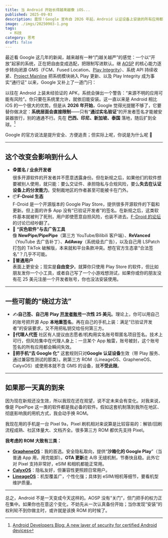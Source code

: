 ```yaml
---
title: 当 Android 开始长得越来越像 iOS...
published: 2025-09-03
description: 震惊！Google 宣布自 2026 年起，Android 认证设备上安装的所有应用都必须来自实名验证的开发者...
image: ./imgs/20250903-1.png
tags:
  - 科技
category: 思考
draft: false
---
```


最近看 Google 这几年的新闻，越来越有一种“门越关越严”的感觉：一个以“开放”起家的系统，正在把自由变成选配，把限制写进默认。继 [AOSP](https://source.android.com/docs/core/ota/ab) 的核心能力逐步转向闭源 GMS（FCM、Fused Location、[Play Integrity](https://developer.android.com/google/play/integrity)）、系统 API 持续收紧、[Project Mainline](https://source.android.com/docs/core/ota/modular-system) 把系统模块纳入 Play 更新、以及 Play Integrity 成为事实“通行证” 以来，Google 又补上了一道门闩：

以往在 Android 上装未经验证的 APK，系统会弹出一个警告：“来源不明的应用可能有风险”。你只要在系统里允许，就依旧能安装。这一直以来是 Android 相比 iOS 的一个很大的优势。但是从 **2026 年开始**，Google 觉得光提醒不够了，它要替你做决定：**系统层面会直接限制**——只有“**通过实名验证**”的开发者签名才能被安装器放行，别的通通不行。先在 **巴西、印尼、新加坡、泰国** 落地，随后扩到全球。[^1]

Google 的官方说法是提升安全、方便追责；但实际上呢，你说是为什么呢 🤔

---

## 这个改变会影响到什么人

- 🕵️**匿名 / 业余开发者**  
   很多开源软件的开发者并不愿意透露身份。但在新规之后，如果他们的软件想要被别人使用，就只能：要么交证件、承担隐私与合规风险，要么**失去在认证设备上的分发能力**。受制裁地区的作者甚至可能被卡在门外。
- 📦**F-Droid 生态**  
   F-Droid 是一个开源版本的 Google Play Store，提供很多开源软件的下载和更新。但上面的许多 App 没有“已验证开发者”的签名。在新规之后，这类软件基本就被判了死刑，用户即使愿意自担风险，也装不进去。[F-Droid 的论坛](https://forum.f-droid.org/t/google-will-require-developer-verification-to-install-android-apps-including-sideloading/33123)的讨论已经吵翻了。
- 🚫 **“灰色软件”与去广告工具**  
   像 **NewPipe/PipePipe**（第三方 YouTube/Bilibili 客户端）、**ReVanced**（YouTube 去广告补丁）、**AdAway**（系统级去广告），以及自己用 LSPatch 打包的 TikTok 破解版，本来就和平台条款冲突。想在官方生态拿“合法签名”？几乎不可能。
- 👤**普通用户**  
   表面上更安全；现实是**自由变少**。就算你只使用 Play Store 的软件，但比如朋友发你一个小工具，或者自己写了一个小游戏想测试，如果你或你的朋友没有花 25 美元注册一个开发者账号，你也没法安装使用。

---

## 一些可能的“绕过方法”

- ✍️**自己签、自己用**
  **Play [开发者账号](https://support.google.com/googleplay/android-developer/answer/6112435)一次性 25 美元**。理论上，你可以用自己的账号把开源 App **本地重签名**，再在自己的手机上装：满足“已验证开发者”的安装要求，又不用把私钥交给任何第三方。
- 🤝**代理人代签**
  社区有人提议由志愿者/机构用实名账号帮匿名项目签名。技术上可行，但风险集中在代理人身上：一旦某个 App 触雷，账号被封，这个账号签名的所有应用都会瞬间失效。
- 🚀**把手机“去 Google 化”**
  这套规则只对**Google 认证设备**生效（带 Play 服务、通过兼容性测试的那类）。刷第三方 ROM（LineageOS、GrapheneOS、CalyxOS）或使用本就不含 GMS 的设备，就**不受此限**。

---

## 如果那一天真的到来

因为现在新规还没生效，所以我现在还在观望，说不定未来会有变化。对我来说，像是 PipePipe 这一类的软件都是我必备的软件。假如这套机制落到我所在地区、彻底影响我的用机方式，我会动手换 ROM。

我现在用的手机是一台 Pixel 9a，Pixel 刷机相对来说算是比较容易的：解锁/回刷流程成熟、社区体量大、文档齐全。很多第三方 ROM 都优先支持 Pixel。

**我考虑的 ROM 大致有三类：**

- **[GrapheneOS](https://grapheneos.org/releases)**：我的首选。安全隐私取向，提供“**沙箱化的 Google Play**”（当普通 App 用，用完能卸）。**OTA 更新**走 A/B 无缝机制，节奏快且稳。此外它对 Pixel 支持非常好，eSIM 和相机都能正常用。
- **[CalyxOS](https://calyxos.org/)**：隐私友好，但兼容性更照顾日常用户。
- **[LineageOS](https://lineageos.org/)**：机型覆盖广，个性化强；具体到 eSIM/相机等细节，要看机型维护质量。

---

总之，Android 不是一天变成今天这样的。AOSP 没有“关门”，但门把手的权力正在集中。如果你也在意这个变化，不妨先从一次认真备份开始；当你发现“安装”的权利轮不到你做主时，或许就是该换 ROM 的时候了。

[^1]: [Android Developers Blog: A new layer of security for certified Android devices](https://android-developers.googleblog.com/2025/08/elevating-android-security.html)
